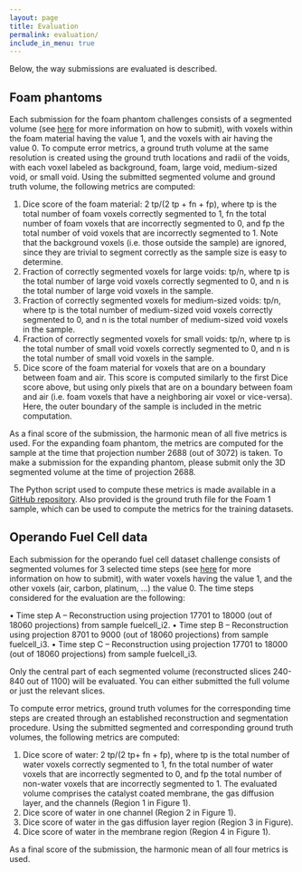 ```yaml
---
layout: page
title: Evaluation
permalink: evaluation/
include_in_menu: true
---
```


Below, the way submissions are evaluated is described.

## Foam phantoms

Each submission for the foam phantom challenges consists of a segmented volume (see [here](https://tomochallenge.github.io/submit/) for more information on how to submit), 
with voxels within the foam material having the value 1, and the voxels with air having the value 0.
To compute error metrics, a ground truth volume at the same resolution is created using the ground truth locations and radii of the voids,
with each voxel labeled as background, foam, large void, medium-sized void, or small void. Using the submitted segmented volume and ground truth volume, the following metrics are computed:

1. Dice score of the foam material: 2 tp/(2 tp + fn + fp), where tp is the total number of foam voxels correctly segmented to 1, fn the total number of foam voxels that are incorrectly segmented to 0, and fp the total number of void voxels that are incorrectly segmented to 1. Note that the background voxels (i.e. those outside the sample) are ignored, since they are trivial to segment correctly as the sample size is easy to determine.
2. Fraction of correctly segmented voxels for large voids: tp/n, where tp is the total number of large void voxels correctly segmented to 0, and n is the total number of large void voxels in the sample.
3. Fraction of correctly segmented voxels for medium-sized voids: tp/n, where tp is the total number of medium-sized void voxels correctly segmented to 0, and n is the total number of medium-sized void voxels in the sample.
4. Fraction of correctly segmented voxels for small voids: tp/n, where tp is the total number of small void voxels correctly segmented to 0, and n is the total number of small void voxels in the sample.
5. Dice score of the foam material for voxels that are on a boundary between foam and air. This score is computed similarly to the first Dice score above, but using only pixels that are on a boundary between foam and air (i.e. foam voxels that have a neighboring air voxel or vice-versa). Here, the outer boundary of the sample is included in the metric computation.

As a final score of the submission, the harmonic mean of all five metrics is used. For the expanding foam phantom, the metrics are computed for the sample at the time that projection number 2688 (out of 3072) is taken. To make a submission for the expanding phantom, please submit only the 3D segmented volume at the time of projection 2688.

The Python script used to compute these metrics is made available in a [GitHub repository](https://github.com/tomochallenge/tomochallenge_utils). Also provided is the ground truth file for the Foam 1 sample, which
can be used to compute the metrics for the training datasets.

## Operando Fuel Cell data

Each submission for the operando fuel cell dataset challenge consists of segmented volumes for 3 selected time steps (see [here](https://tomochallenge.github.io/submit/) for more information on how to submit), with water voxels having the value 1, and the other voxels (air, carbon, platinum, …) the value 0. The time steps considered for the evaluation are the following:

•	Time step A – Reconstruction using projection 17701 to 18000 (out of 18060 projections) from sample fuelcell_i2.
•	Time step B  –  Reconstruction using projection 8701 to 9000 (out of 18060 projections) from sample fuelcell_i3.
•	Time step C – Reconstruction using projection 17701 to 18000 (out of 18060 projections) from sample fuelcell_i3.

Only the central part of each segmented volume (reconstructed slices 240-840 out of 1100) will be evaluated. You can either submitted the full volume or just the relevant slices.

To compute error metrics, ground truth volumes for the corresponding time steps are created through an established reconstruction and segmentation procedure. Using the submitted segmented and corresponding ground truth volumes, the following metrics are computed:

1.	Dice score of water: 2 tp/(2 tp+ fn + fp), where tp is the total number of water voxels correctly segmented to 1, fn the total number of water voxels that are incorrectly segmented to 0, and fp the total number of non-water voxels that are incorrectly segmented to 1. The evaluated volume comprises the catalyst coated membrane, the gas diffusion layer, and the channels (Region 1 in Figure 1).
2.	Dice score of water in one channel (Region 2 in Figure 1).
3.	Dice score of water in the gas diffusion layer region (Region 3 in Figure).
4.	Dice score of water in the membrane region (Region 4 in Figure 1).

As a final score of the submission, the harmonic mean of all four metrics is used.
